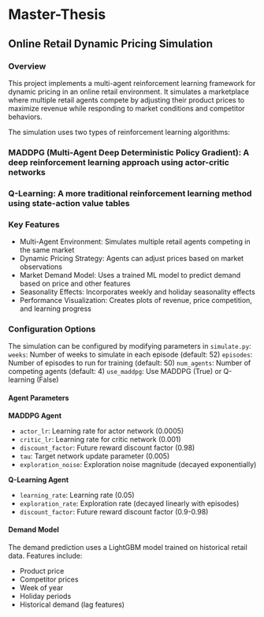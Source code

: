 # Master-Thesis

## Online Retail Dynamic Pricing Simulation
### Overview
This project implements a multi-agent reinforcement learning framework for dynamic pricing in an online retail environment. It simulates a marketplace where multiple retail agents compete by adjusting their product prices to maximize revenue while responding to market conditions and competitor behaviors.

The simulation uses two types of reinforcement learning algorithms:

### MADDPG (Multi-Agent Deep Deterministic Policy Gradient): A deep reinforcement learning approach using actor-critic networks
### Q-Learning: A more traditional reinforcement learning method using state-action value tables

### Key Features
- Multi-Agent Environment: Simulates multiple retail agents competing in the same market
- Dynamic Pricing Strategy: Agents can adjust prices based on market observations
- Market Demand Model: Uses a trained ML model to predict demand based on price and other features
- Seasonality Effects: Incorporates weekly and holiday seasonality effects
- Performance Visualization: Creates plots of revenue, price competition, and learning progress

### Configuration Options
The simulation can be configured by modifying parameters in `simulate.py`:
`weeks`: Number of weeks to simulate in each episode (default: 52)
`episodes`: Number of episodes to run for training (default: 50)
`num_agents`: Number of competing agents (default: 4)
`use_maddpg`: Use MADDPG (True) or Q-learning (False)

#### Agent Parameters
**MADDPG Agent**
- `actor_lr`: Learning rate for actor network (0.0005)
- `critic_lr`: Learning rate for critic network (0.001)
- `discount_factor`: Future reward discount factor (0.98)
- `tau`: Target network update parameter (0.005)
- `exploration_noise`: Exploration noise magnitude (decayed exponentially)

**Q-Learning Agent**
- `learning_rate`: Learning rate (0.05)
- `exploration_rate`: Exploration rate (decayed linearly with episodes)
- `discount_factor`: Future reward discount factor (0.9-0.98)

#### Demand Model
The demand prediction uses a LightGBM model trained on historical retail data. Features include:

- Product price
- Competitor prices
- Week of year
- Holiday periods
- Historical demand (lag features)
